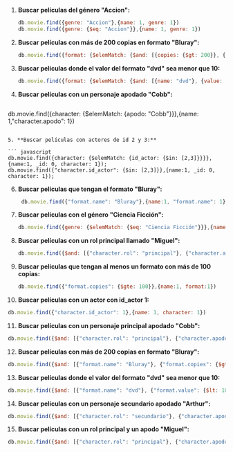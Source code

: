 1. **Buscar películas del género "Accion":**

   ``` javascript
   db.movie.find({genre: "Accion"},{name: 1, genre: 1})
   db.movie.find({genre: {$eq: "Accion"}},{name: 1, genre: 1})
   ```

2. **Buscar películas con más de 200 copias en formato "Bluray":**

   ``` javascript
   db.movie.find({format: {$elemMatch: {$and: [{copies: {$gt: 200}}, {name: "Bluray"}]}}},{name:1, format:1})
   ```

3. **Buscar películas donde el valor del formato "dvd" sea menor que 10:**

   ``` javascript
   db.movie.find({format: {$elemMatch: {$and: [{name: "dvd"}, {value: {$lt: 10}}]}}},{name:1, format:1})
   ```

4. **Buscar películas con un personaje apodado "Cobb":**

   ``` javascript
  db.movie.find({character: {$elemMatch: {apodo: "Cobb"}}},{name: 1,"character.apodo": 1})
   ```

5. **Buscar películas con actores de id 2 y 3:**

   ``` javascript
   db.movie.find({character: {$elemMatch: {id_actor: {$in: [2,3]}}}},{name:1, _id: 0, character: 1});  
   db.movie.find({"character.id_actor": {$in: [2,3]}},{name:1, _id: 0, character: 1});
   ```

6. **Buscar películas que tengan el formato "Bluray":**

   ``` javascript
    db.movie.find({"format.name": "Bluray"},{name:1, "format.name": 1})
   ```

7. **Buscar películas con el género "Ciencia Ficción":**

   ``` javascript
   db.movie.find({genre: {$elemMatch: {$eq: "Ciencia Ficción"}}},{name:1, genre: 1, _id: 0});
   ```

8. **Buscar películas con un rol principal llamado "Miguel":**

   ``` javascript
   db.movie.find({$and: [{"character.rol": "principal"}, {"character.apodo": "Miguel"}]},{name:1, character:1})
   ```

9. **Buscar películas que tengan al menos un formato con más de 100 copias:**

   ``` javascript
   db.movie.find({"format.copies": {$gte: 100}},{name:1, format:1})
   ```

10. **Buscar películas con un actor con id_actor 1:**

   ```javascript
   db.movie.find({"character.id_actor": 1},{name: 1, character: 1})
   ```

11. **Buscar películas con un personaje principal apodado "Cobb":**

   ``` javascript
   db.movie.find({$and: [{"character.rol": "principal"}, {"character.apodo": "Cobb"}]},{name: 1, character: 1})
   ```
12. **Buscar películas con más de 200 copias en formato "Bluray":**

   ``` javascript
   db.movie.find({$and: [{"format.name": "Bluray"}, {"format.copies": {$gt: 200}}]}, {name: 1, format: 1})  
   ```

13. **Buscar películas donde el valor del formato "dvd" sea menor que 10:**

   ``` javascript
   db.movie.find({$and: [{"format.name": "dvd"}, {"format.value": {$lt: 10}}]},{name:1, format:1})
   ```

14. **Buscar películas con un personaje secundario apodado "Arthur":**

   ``` javascript
   db.movie.find({$and: [{"character.rol": "secundario"}, {"character.apodo": "Arthur"}]},{name:1, character:1})
   ```

15. **Buscar películas con un rol principal y un apodo "Miguel":**

   ``` javascript
   db.movie.find({$and: [{"character.rol": "principal"}, {"character.apodo": "Miguel"}]},{name:1, character:1})
   ```